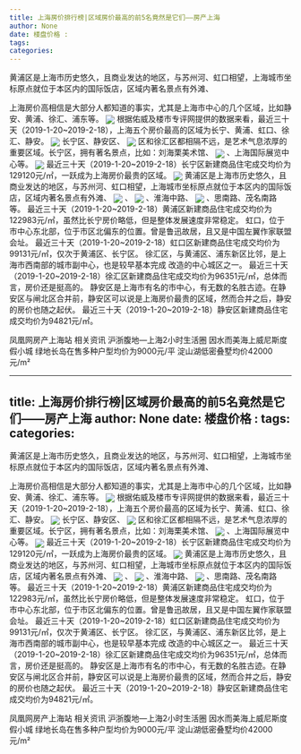 ```yaml
---
title: 上海房价排行榜|区域房价最高的前5名竟然是它们——房产上海
author: None
date: 楼盘价格 : 
tags: 
categories: 
---
```

黄浦区是上海市历史悠久，且商业发达的地区，与苏州河、虹口相望，上海城市坐标原点就位于本区内的国际饭店，区域内著名景点有外滩、
<!-- more -->
上海房价高相信是大部分人都知道的事实，尤其是上海市中心的几个区域，比如静安、黄浦、徐汇、浦东等。
<img align="center" border="0" src="//s1.ifengimg.com/2019/02/20/e67cd9af26e3bb9b20113a802bdfefaf.png" />
根据佑威及楼市专评网提供的数据来看，最近三十天（2019-1-20~2019-2-18），上海五个房价最高的区域为长宁、黄浦、虹口、徐汇、静安。
<img align="center" border="0" src="//s3.ifengimg.com/2019/02/20/3b4aa773e35456b0479dcc2309094a3e.png" />
长宁区、静安区、
<img align="center" border="0" src="//s1.ifengimg.com/2019/02/20/1b26e65154b6e32c7df431d2b3e6726f.png" />
区和徐汇区都相隔不远，是艺术气息浓厚的重要区域。长宁区，拥有著名景点，比如：刘海栗美术馆、
<img align="center" border="0" src="//s0.ifengimg.com/2019/02/20/470c214342ceec35f901dfe76fe79785.png" />
、上海国际展览中心等。
<img align="center" border="0" src="//s2.ifengimg.com/2019/02/20/bbb62b091c3e2d4cb066c35b6f6454ce.png" />
最近三十天（2019-1-20~2019-2-18）长宁区新建商品住宅成交均价为129120元/㎡，一跃成为上海房价最贵的区域。
<img align="center" border="0" src="//s1.ifengimg.com/2019/02/20/1b2759095e8458ac87bd40062d8c7daf.png" />
黄浦区是上海市历史悠久，且商业发达的地区，与苏州河、虹口相望，上海城市坐标原点就位于本区内的国际饭店，区域内著名景点有外滩、
<img align="center" border="0" src="//s1.ifengimg.com/2019/02/20/146fdd73b3d0b2a3f342a6f82f654560.png" />
、
<img align="center" border="0" src="//s0.ifengimg.com/2019/02/20/deec4ce3dc9f337a1d693c3c3bebeb1a.png" />
、淮海中路、
<img align="center" border="0" src="//s1.ifengimg.com/2019/02/20/976d2d3ed2c8699eb7ac8f7ef19d6cfc.png" />
、思南路、茂名南路等。
最近三十天（2019-1-20~2019-2-18）黄浦区新建商品住宅成交均价为122983元/㎡，虽然比长宁房价略低，但是整体发展速度非常稳定。
虹口，位于市中心东北部，位于市区北偏东的位置。曾是鲁迅故居，且又是中国左翼作家联盟会址。
最近三十天（2019-1-20~2019-2-18）虹口区新建商品住宅成交均价为99131元/㎡，仅次于黄浦区、长宁区。
徐汇区，与黄浦区、浦东新区比邻，是上海市西南部的城市副中心，也是较早基本完成
改造的中心城区之一。
最近三十天（2019-1-20~2019-2-18）徐汇区新建商品住宅成交均价为96351元/㎡，总体而言，房价还是挺高的。
静安区是上海市有名的市中心，有无数的名胜古迹。在静安区与闸北区合并前，静安区可以说是上海房价最贵的区域，然而合并之后，静安的房价也随之起伏。
最近三十天（2019-1-20~2019-2-18）静安区新建商品住宅成交均价为94821元/㎡。
                        
                        
                        
                        
                                        
                    
                    
                
                    
                    
                    
                
                    
                
凤凰网房产上海站
相关资讯
沪浙腹地—上海2小时生活圈
因水而美海上威尼斯度假小城
绿地长岛在售多种户型均价为9000元/平
淀山湖低密叠墅均价42000元/m²
	                        
	                    
	                        
	                    
---
title: 上海房价排行榜|区域房价最高的前5名竟然是它们——房产上海
author: None
date: 楼盘价格 : 
tags: 
categories: 
---
黄浦区是上海市历史悠久，且商业发达的地区，与苏州河、虹口相望，上海城市坐标原点就位于本区内的国际饭店，区域内著名景点有外滩、
<!-- more -->
上海房价高相信是大部分人都知道的事实，尤其是上海市中心的几个区域，比如静安、黄浦、徐汇、浦东等。
<img align="center" border="0" src="//s1.ifengimg.com/2019/02/20/e67cd9af26e3bb9b20113a802bdfefaf.png" />
根据佑威及楼市专评网提供的数据来看，最近三十天（2019-1-20~2019-2-18），上海五个房价最高的区域为长宁、黄浦、虹口、徐汇、静安。
<img align="center" border="0" src="//s3.ifengimg.com/2019/02/20/3b4aa773e35456b0479dcc2309094a3e.png" />
长宁区、静安区、
<img align="center" border="0" src="//s1.ifengimg.com/2019/02/20/1b26e65154b6e32c7df431d2b3e6726f.png" />
区和徐汇区都相隔不远，是艺术气息浓厚的重要区域。长宁区，拥有著名景点，比如：刘海栗美术馆、
<img align="center" border="0" src="//s0.ifengimg.com/2019/02/20/470c214342ceec35f901dfe76fe79785.png" />
、上海国际展览中心等。
<img align="center" border="0" src="//s2.ifengimg.com/2019/02/20/bbb62b091c3e2d4cb066c35b6f6454ce.png" />
最近三十天（2019-1-20~2019-2-18）长宁区新建商品住宅成交均价为129120元/㎡，一跃成为上海房价最贵的区域。
<img align="center" border="0" src="//s1.ifengimg.com/2019/02/20/1b2759095e8458ac87bd40062d8c7daf.png" />
黄浦区是上海市历史悠久，且商业发达的地区，与苏州河、虹口相望，上海城市坐标原点就位于本区内的国际饭店，区域内著名景点有外滩、
<img align="center" border="0" src="//s1.ifengimg.com/2019/02/20/146fdd73b3d0b2a3f342a6f82f654560.png" />
、
<img align="center" border="0" src="//s0.ifengimg.com/2019/02/20/deec4ce3dc9f337a1d693c3c3bebeb1a.png" />
、淮海中路、
<img align="center" border="0" src="//s1.ifengimg.com/2019/02/20/976d2d3ed2c8699eb7ac8f7ef19d6cfc.png" />
、思南路、茂名南路等。
最近三十天（2019-1-20~2019-2-18）黄浦区新建商品住宅成交均价为122983元/㎡，虽然比长宁房价略低，但是整体发展速度非常稳定。
虹口，位于市中心东北部，位于市区北偏东的位置。曾是鲁迅故居，且又是中国左翼作家联盟会址。
最近三十天（2019-1-20~2019-2-18）虹口区新建商品住宅成交均价为99131元/㎡，仅次于黄浦区、长宁区。
徐汇区，与黄浦区、浦东新区比邻，是上海市西南部的城市副中心，也是较早基本完成
改造的中心城区之一。
最近三十天（2019-1-20~2019-2-18）徐汇区新建商品住宅成交均价为96351元/㎡，总体而言，房价还是挺高的。
静安区是上海市有名的市中心，有无数的名胜古迹。在静安区与闸北区合并前，静安区可以说是上海房价最贵的区域，然而合并之后，静安的房价也随之起伏。
最近三十天（2019-1-20~2019-2-18）静安区新建商品住宅成交均价为94821元/㎡。
                        
                        
                        
                        
                                        
                    
                    
                
                    
                    
                    
                
                    
                
凤凰网房产上海站
相关资讯
沪浙腹地—上海2小时生活圈
因水而美海上威尼斯度假小城
绿地长岛在售多种户型均价为9000元/平
淀山湖低密叠墅均价42000元/m²
	                        
	                    
	                        
	                    
